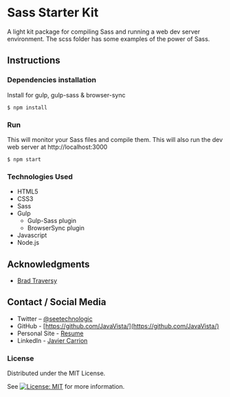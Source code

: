 # Sass Starter Kit

A light kit package for compiling Sass and running a web dev server environment. The scss folder has  some examples of the power of Sass.

## Instructions

### Dependencies installation

Install for gulp, gulp-sass & browser-sync

`$ npm install`

### Run

This will monitor your Sass files and compile them. This will also run the dev web server at http://localhost:3000

`$ npm start`

### Technologies Used

* HTML5
* CSS3
* Sass
* Gulp
  * Gulp-Sass plugin
  * BrowserSync plugin
* Javascript
* Node.js

## Acknowledgments

* [Brad Traversy](https://www.youtube.com/watch?v=rmXVmfx3rNo&t=105s)

## Contact / Social Media

* Twitter – [@seetechnologic](https://twitter.com/seetechnologic)
* GitHub - [https://github.com/JavaVista/](https://github.com/JavaVista/)
* Personal Site - [Resume](http://www.techno-logic.us/)
* LinkedIn - [Javier Carrion](https://www.linkedin.com/in/technologic)

### License

Distributed under the MIT License.

See [![License: MIT](https://img.shields.io/badge/License-MIT-yellow.svg)](LICENSE.md) 
for more information.